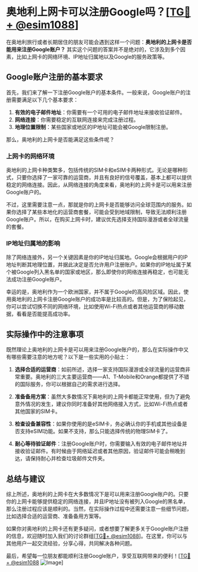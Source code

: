 # 奥地利上网卡可以注册Google吗？[[TG💪+ @esim1088](https://t.me/s/esim1088)]

在奥地利旅行或者长期居住的朋友可能会遇到这样一个问题：**奥地利的上网卡是否能用来注册Google账户？** 其实这个问题的答案并不是绝对的，它涉及到多个因素，比如上网卡的网络环境、IP地址归属地以及Google的服务政策等。

## Google账户注册的基本要求

首先，我们来了解一下注册Google账户的基本条件。一般来说，Google账户的注册需要满足以下几个基本要求：

1. **有效的电子邮件地址**：你需要有一个可用的电子邮件地址来接收验证邮件。
2. **网络连接**：你需要稳定的互联网连接来完成注册过程。
3. **地理位置限制**：某些国家或地区的IP地址可能会被Google限制注册。

那么，奥地利的上网卡是否能满足这些条件呢？

### 上网卡的网络环境

奥地利的上网卡种类繁多，包括传统的SIM卡和eSIM卡两种形式。无论是哪种形式，只要你选择了一家可靠的运营商，并且有良好的信号覆盖，基本上都可以提供稳定的网络连接。因此，从网络连接的角度来看，奥地利的上网卡是可以用来注册Google账户的。

不过，这里需要注意一点，那就是你的上网卡是否能够访问全球范围内的服务。如果你选择了某些本地化的运营商套餐，可能会受到地域限制，导致无法顺利注册Google账户。所以，在购买上网卡时，建议优先选择支持国际漫游或者全球流量的套餐。

### IP地址归属地的影响

除了网络连接外，另一个关键因素是你的IP地址归属地。Google会根据用户的IP地址判断其地理位置，并据此决定是否允许用户注册账户。如果你的IP地址属于某个被Google列入黑名单的国家或地区，那么即使你的网络连接再稳定，也可能无法成功注册Google账户。

幸运的是，奥地利作为一个欧洲国家，并不属于Google的高风险区域。因此，使用奥地利的上网卡注册Google账户的成功率是比较高的。但是，为了保险起见，你可以尝试切换不同的网络环境，比如使用Wi-Fi热点或者其他运营商的移动数据，看看是否能提高成功率。

## 实际操作中的注意事项

既然理论上奥地利的上网卡是可以用来注册Google账户的，那么在实际操作中又有哪些需要注意的地方呢？以下是一些实用的小贴士：

1. **选择合适的运营商**：如前所述，选择一家支持国际漫游或全球流量的运营商非常重要。奥地利的三大主要运营商——A1、T-Mobile和Orange都提供了不错的国际服务，你可以根据自己的需求进行选择。

2. **准备备用方案**：虽然大多数情况下奥地利的上网卡都能正常使用，但为了避免意外情况的发生，建议你同时准备好其他网络接入方式，比如Wi-Fi热点或者其他国家的SIM卡。

3. **检查设备兼容性**：如果你使用的是eSIM卡，务必确认你的手机或其他设备是否支持eSIM功能。如果不支持，那么只能选择传统的物理SIM卡了。

4. **耐心等待验证邮件**：注册Google账户时，你需要输入有效的电子邮件地址并接收验证邮件。有时候由于网络延迟或者其他原因，验证邮件可能会稍晚到达，请保持耐心并检查垃圾邮件文件夹。

## 总结与建议

综上所述，奥地利的上网卡在大多数情况下是可以用来注册Google账户的。只要你的上网卡能够提供稳定的网络连接，并且IP地址没有被列入Google的黑名单，那么注册过程应该是顺利的。当然，在实际操作过程中还需要注意一些细节问题，比如选择合适的运营商、准备备用方案等。

如果你对奥地利的上网卡还有更多疑问，或者想要了解更多关于Google账户注册的信息，欢迎随时加入我们的讨论群组[[TG💪+ @esim1088](https://t.me/s/esim1088)]。在这里，你可以与其他用户一起交流经验，分享心得，共同解决各种问题。

最后，希望每一位朋友都能顺利注册Google账户，享受互联网带来的便利！[[TG💪+ @esim1088](https://t.me/s/esim1088) ![Image](https://i.postimg.cc/4NQfJmqS/Snipaste-2025-05-13-00-14-12.png)]